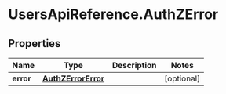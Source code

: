 # UsersApiReference.AuthZError

## Properties

Name | Type | Description | Notes
------------ | ------------- | ------------- | -------------
**error** | [**AuthZErrorError**](AuthZErrorError.md) |  | [optional] 


